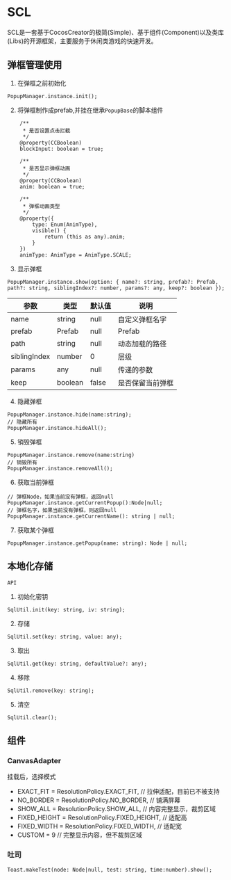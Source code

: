 # SCL

SCL是一套基于CocosCreator的极简(Simple)、基于组件(Component)以及类库(Libs)的开源框架，主要服务于休闲类游戏的快速开发。

## 弹框管理使用

1. 在弹框之前初始化
```
PopupManager.instance.init();
```
2. 将弹框制作成prefab,并挂在继承`PopupBase`的脚本组件
```
    /**
     * 是否设置点击拦截
     */
    @property(CCBoolean)
    blockInput: boolean = true;

    /**
     * 是否显示弹框动画
     */
    @property(CCBoolean)
    anim: boolean = true;

    /**
     * 弹框动画类型
     */
    @property({
        type: Enum(AnimType),
        visible() {
            return (this as any).anim;
        }
    })
    animType: AnimType = AnimType.SCALE;
```
3. 显示弹框
```
PopupManager.instance.show(option: { name?: string, prefab?: Prefab, path?: string, siblingIndex?: number, params?: any, keep?: boolean });
```

|参数|类型|默认值|说明
|-|-|-|-|
|name|string|null|自定义弹框名字|
|prefab|Prefab|null|Prefab|
|path|string|null|动态加载的路径|
|siblingIndex|number|0|层级|
|params|any|null|传递的参数|
|keep|boolean|false|是否保留当前弹框|

4. 隐藏弹框
```
PopupManager.instance.hide(name:string);
// 隐藏所有
PopupManager.instance.hideAll();
```
5. 销毁弹框
```
PopupManager.instance.remove(name:string)
// 销毁所有
PopupManager.instance.removeAll();
```
6. 获取当前弹框
```
// 弹框Node，如果当前没有弹框，返回null
PopupManager.instance.getCurrentPopup():Node|null;
// 弹框名字，如果当前没有弹框，则返回null
PopupManager.instance.getCurrentName(): string | null;
```
7. 获取某个弹框
```
PopupManager.instance.getPopup(name: string): Node | null;
```

## 本地化存储

`API`

1. 初始化密钥
```
SqlUtil.init(key: string, iv: string);
```

2. 存储
```
SqlUtil.set(key: string, value: any);
```

3. 取出
```
SqlUtil.get(key: string, defaultValue?: any);
```

4. 移除
```
SqlUtil.remove(key: string);
```

5. 清空
```
SqlUtil.clear();
```

## 组件

### CanvasAdapter

挂载后，选择模式
- EXACT_FIT = ResolutionPolicy.EXACT_FIT, // 拉伸适配，目前已不被支持
- NO_BORDER = ResolutionPolicy.NO_BORDER, // 铺满屏幕
- SHOW_ALL = ResolutionPolicy.SHOW_ALL, // 内容完整显示，裁剪区域
- FIXED_HEIGHT = ResolutionPolicy.FIXED_HEIGHT, // 适配高
- FIXED_WIDTH = ResolutionPolicy.FIXED_WIDTH, // 适配宽
- CUSTOM = 9 // 完整显示内容，但不裁剪区域

### 吐司

```
Toast.makeTest(node: Node|null, test: string, time:number).show();
```

